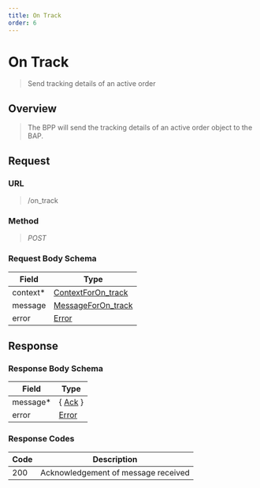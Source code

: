 ```yaml
---
title: On Track
order: 6
---
```


# On Track

> Send tracking details of an active order

## Overview

> The BPP will send the tracking details of an active order object to the BAP.

## Request

### URL

> /on_track

### Method

> _POST_

### Request Body Schema

| **Field** | **Type**                                                                        |
| --------- | ------------------------------------------------------------------------------- |
| context\* | [ContextForOn_track](/reference/0.9.3/core/schema-reference/contextforon_track) |
| message   | [MessageForOn_track](/reference/0.9.3/core/schema-reference/messageforon_track) |
| error     | [Error](/reference/0.9.3/core/schema-reference/error)                           |

## Response

### Response Body Schema

| **Field** | **Type**                                              |
| --------- | ----------------------------------------------------- |
| message\* | { [Ack](/reference/0.9.3/core/schema-reference/ack) } |
| error     | [Error](/reference/0.9.3/core/schema-reference/error) |

### Response Codes

| **Code** | **Description**                     |
| -------- | ----------------------------------- |
| 200      | Acknowledgement of message received |
